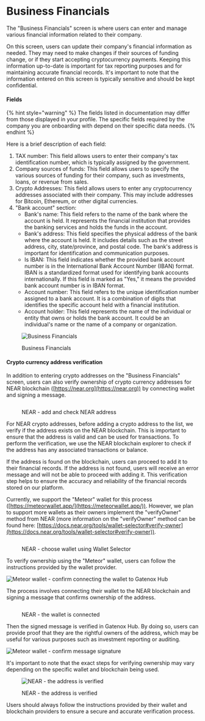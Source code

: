 # Business Financials

The "Business Financials" screen is where users can enter and manage various financial information related to their company.

On this screen, users can update their company's financial information as needed. They may need to make changes if their sources of funding change, or if they start accepting cryptocurrency payments. Keeping this information up-to-date is important for tax reporting purposes and for maintaining accurate financial records. It's important to note that the information entered on this screen is typically sensitive and should be kept confidential.

#### Fields

{% hint style="warning" %}
The fields listed in documentation may differ from those displayed in your profile. The specific fields required by the company you are onboarding with depend on their specific data needs.
{% endhint %}

Here is a brief description of each field:

1. TAX number: This field allows users to enter their company's tax identification number, which is typically assigned by the government.
2. Company sources of funds: This field allows users to specify the various sources of funding for their company, such as investments, loans, or revenue from sales.
3. Crypto Addresses: This field allows users to enter any cryptocurrency addresses associated with their company. This may include addresses for Bitcoin, Ethereum, or other digital currencies.
4. "Bank account" section:
   * Bank's name: This field refers to the name of the bank where the account is held. It represents the financial institution that provides the banking services and holds the funds in the account.
   * Bank's address: This field specifies the physical address of the bank where the account is held. It includes details such as the street address, city, state/province, and postal code. The bank's address is important for identification and communication purposes.
   * &#x20;Is IBAN: This field indicates whether the provided bank account number is in the International Bank Account Number (IBAN) format. IBAN is a standardized format used for identifying bank accounts internationally. If this field is marked as "Yes," it means the provided bank account number is in IBAN format.
   * Account number: This field refers to the unique identification number assigned to a bank account. It is a combination of digits that identifies the specific account held with a financial institution.
   * Account holder: This field represents the name of the individual or entity that owns or holds the bank account. It could be an individual's name or the name of a company or organization.

<figure><img src="../../../.gitbook/assets/BusinessFinancialsNW.png" alt="Business Financials"><figcaption><p>Business Financials</p></figcaption></figure>

#### Crypto currency address verification

In addition to entering crypto addresses on the "Business Financials" screen, users can also verify ownership of crypto currency addresses for NEAR blockchain ([https://near.org](https://near.org)) by connecting wallet and signing a message.

<figure><img src="../../../.gitbook/assets/NEAR_1.png" alt=""><figcaption><p>NEAR - add and check NEAR address</p></figcaption></figure>

For NEAR crypto addresses, before adding a crypto address to the list, we verify if the address exists on the NEAR blockchain. This is important to ensure that the address is valid and can be used for transactions. To perform the verification, we use the NEAR blockchain explorer to check if the address has any associated transactions or balance.

If the address is found on the blockchain, users can proceed to add it to their financial records. If the address is not found, users will receive an error message and will not be able to proceed with adding it. This verification step helps to ensure the accuracy and reliability of the financial records stored on our platform.

Currently, we support the "Meteor" wallet for this process ([https://meteorwallet.app/](https://meteorwallet.app/)). However, we plan to support more wallets as their owners implement the "verifyOwner" method from NEAR (more information on the "verifyOwner" method can be found here: [https://docs.near.org/tools/wallet-selector#verify-owner](https://docs.near.org/tools/wallet-selector#verify-owner)).

<figure><img src="../../../.gitbook/assets/NEAR_2.png" alt=""><figcaption><p>NEAR - choose wallet using Wallet Selector</p></figcaption></figure>

To verify ownership using the "Meteor" wallet, users can follow the instructions provided by the wallet provider.

<img src="../../../.gitbook/assets/NEAR_3.png" alt="Meteor wallet - confirm connecting the wallet to Gatenox Hub" data-size="original">

The process involves connecting their wallet to the NEAR blockchain and signing a message that confirms ownership of the address.

<figure><img src="../../../.gitbook/assets/NEAR_4.png" alt=""><figcaption><p>NEAR - the wallet is connected</p></figcaption></figure>

Then the signed message is verified in Gatenox Hub. By doing so, users can provide proof that they are the rightful owners of the address, which may be useful for various purposes such as investment reporting or auditing.

<img src="../../../.gitbook/assets/NEAR_5.png" alt="Meteor wallet - confirm message signature" data-size="original">

It's important to note that the exact steps for verifying ownership may vary depending on the specific wallet and blockchain being used.

<figure><img src="../../../.gitbook/assets/NEAR_6.png" alt="NEAR - the address is verified"><figcaption><p>NEAR - the address is verified</p></figcaption></figure>



Users should always follow the instructions provided by their wallet and blockchain providers to ensure a secure and accurate verification process.
